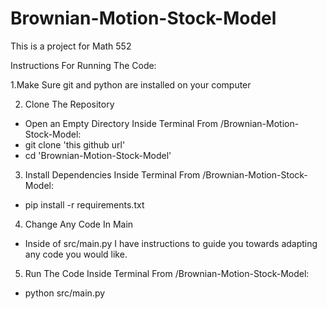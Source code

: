 # Brownian-Motion-Stock-Model

This is a project for Math 552

Instructions For Running The Code:

1.Make Sure git and python are installed on your computer

2. Clone The Repository
  - Open an Empty Directory
  Inside Terminal From /Brownian-Motion-Stock-Model:
  - git clone 'this github url'
  - cd 'Brownian-Motion-Stock-Model'

3.  Install Dependencies
  Inside Terminal From /Brownian-Motion-Stock-Model:
  - pip install -r requirements.txt

4. Change Any Code In Main
  - Inside of src/main.py I have instructions to guide you towards adapting any code you would like.

5. Run The Code
  Inside Terminal From /Brownian-Motion-Stock-Model:
  - python src/main.py
